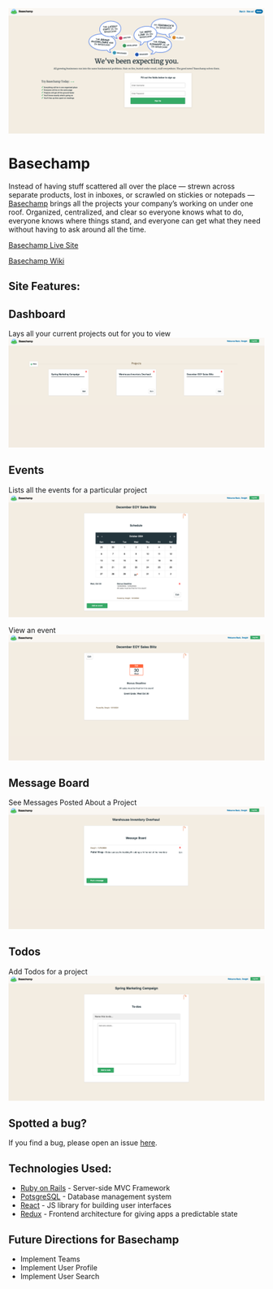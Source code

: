 ![splash page](docs/images/BC_Splash.png)

# Basechamp

Instead of having stuff scattered all over the place — strewn across separate products, lost in inboxes, or scrawled on stickies or notepads — [Basechamp](https://basechamp.onrender.com/#/) brings all the projects your company’s working on under one roof. Organized, centralized, and clear so everyone knows what to do, everyone knows where things stand, and everyone can get what they need without having to ask around all the time.

[Basechamp Live Site](https://basechamp.onrender.com/#/)

[Basechamp Wiki](https://github.com/ckane30691/Basechamp/wiki)

## Site Features:

## Dashboard

Lays all your current projects out for you to view
![dashboard](docs/images/BC_Dashboard.png)

## Events

Lists all the events for a particular project
![event_index](docs/images/BC_Event_Calendar.png)

View an event
![event_view](docs/images/BC_View_Event.png)

## Message Board

See Messages Posted About a Project
![message_board](docs/images/BC_Message_Board.png)

## Todos

Add Todos for a project
![todo_form](docs/images/BC_Todo_Form.png)

## Spotted a bug?

If you find a bug, please open an issue [here](https://github.com/ckane30691/Basechamp/issues/new).

## Technologies Used:

- [Ruby on Rails](http://rubyonrails.org/) - Server-side MVC Framework
- [PotsgreSQL](https://www.postgresql.org/) - Database management system
- [React](https://reactjs.org/) - JS library for building user interfaces
- [Redux](http://redux.js.org/) - Frontend architecture for giving apps a predictable state

## Future Directions for Basechamp

- Implement Teams
- Implement User Profile
- Implement User Search
